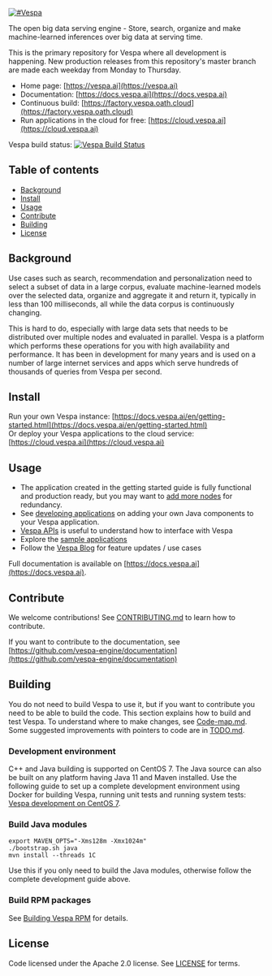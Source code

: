 <!-- Copyright Verizon Media. Licensed under the terms of the Apache 2.0 license. See LICENSE in the project root. -->

[![#Vespa](https://vespa.ai/assets/vespa-logo-color.png)](https://vespa.ai)

The open big data serving engine - Store, search, organize and make machine-learned inferences 
over big data at serving time.

This is the primary repository for Vespa where all development is happening. 
New production releases from this repository's master branch are made each weekday from Monday to Thursday.

* Home page: [https://vespa.ai](https://vespa.ai)  
* Documentation: [https://docs.vespa.ai](https://docs.vespa.ai)  
* Continuous build: [https://factory.vespa.oath.cloud](https://factory.vespa.oath.cloud)
* Run applications in the cloud for free: [https://cloud.vespa.ai](https://cloud.vespa.ai)

Vespa build status: [![Vespa Build Status](https://cd.screwdriver.cd/pipelines/6386/build-vespa/badge)](https://cd.screwdriver.cd/pipelines/6386)

## Table of contents

- [Background](#background)
- [Install](#install)
- [Usage](#usage)
- [Contribute](#contribute)
- [Building](#building)
- [License](#license)
   
## Background

Use cases such as search, recommendation and personalization need to select a subset of data in a large corpus,
evaluate machine-learned models over the selected data, organize and aggregate it and return it, typically in less
than 100 milliseconds, all while the data corpus is continuously changing. 

This is hard to do, especially with large data sets that needs to be distributed over multiple nodes and evaluated in 
parallel. Vespa is a platform which performs these operations for you  with high availability and performance. 
It has been in development for many years and is used on a number of large internet services and apps which serve 
hundreds of thousands of queries from Vespa per second.


## Install

Run your own Vespa instance: [https://docs.vespa.ai/en/getting-started.html](https://docs.vespa.ai/en/getting-started.html)  
Or deploy your Vespa applications to the cloud service: [https://cloud.vespa.ai](https://cloud.vespa.ai)


## Usage 

- The application created in the getting started guide is fully functional and production ready, but you may want to [add more nodes](https://docs.vespa.ai/en/multinode-systems.html) for redundancy.
- See [developing applications](https://docs.vespa.ai/en/developer-guide.html) on adding your own Java components to your Vespa application.
- [Vespa APIs](https://docs.vespa.ai/en/api.html) is useful to understand how to interface with Vespa
- Explore the [sample applications](https://github.com/vespa-engine/sample-apps/tree/master)
- Follow the [Vespa Blog](https://blog.vespa.ai/) for feature updates / use cases

Full documentation is available on [https://docs.vespa.ai](https://docs.vespa.ai).


## Contribute

We welcome contributions! See [CONTRIBUTING.md](CONTRIBUTING.md) to learn how to contribute.

If you want to contribute to the documentation, see
[https://github.com/vespa-engine/documentation](https://github.com/vespa-engine/documentation)


## Building

You do not need to build Vespa to use it, but if you want to contribute you need to be able to build the code.
This section explains how to build and test Vespa. To understand where to make changes, see [Code-map.md](Code-map.md).
Some suggested improvements with pointers to code are in [TODO.md](TODO.md).

### Development environment

C++ and Java building is supported on CentOS 7.
The Java source can also be built on any platform having Java 11 and Maven installed.
Use the following guide to set up a complete development environment using Docker
for building Vespa, running unit tests and running system tests:
[Vespa development on CentOS 7](https://github.com/vespa-engine/docker-image-dev#vespa-development-on-centos-7).

### Build Java modules

    export MAVEN_OPTS="-Xms128m -Xmx1024m"
    ./bootstrap.sh java
    mvn install --threads 1C

Use this if you only need to build the Java modules, otherwise follow the complete development guide above.

### Build RPM packages

See [Building Vespa RPM](docker/README.md#building-vespa-rpm) for details.


## License

Code licensed under the Apache 2.0 license. See [LICENSE](LICENSE) for terms.
